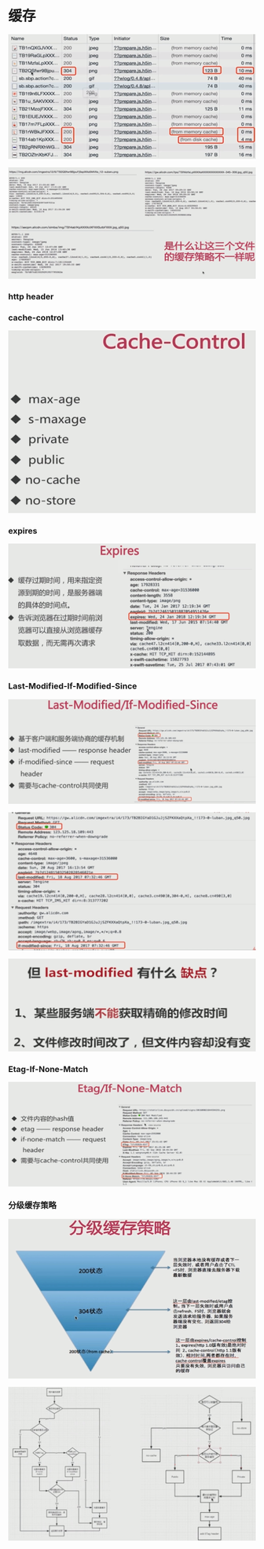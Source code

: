 # 缓存

![](./media/62.png)

![](./media/63.png)

### http header

### cache-control

![](./media/64.png)

### expires

![](./media/65.png)

### Last-Modified-If-Modified-Since

![](./media/66.png)

![](./media/67.png)

![](./media/68.png)

### Etag-If-None-Match

![](./media/69.png)

### 分级缓存策略

![](./media/70.png)

![](./media/71.png)